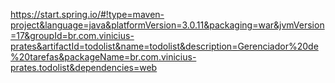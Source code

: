 https://start.spring.io/#!type=maven-project&language=java&platformVersion=3.0.11&packaging=war&jvmVersion=17&groupId=br.com.vinicius-prates&artifactId=todolist&name=todolist&description=Gerenciador%20de%20tarefas&packageName=br.com.vinicius-prates.todolist&dependencies=web